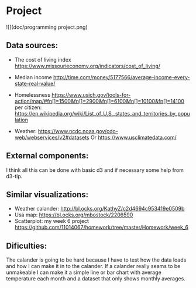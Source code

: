# Project

![](doc/programming project.png)

## Data sources:
* The cost of living index
https://www.missourieconomy.org/indicators/cost_of_living/

* Median income
http://time.com/money/5177566/average-income-every-state-real-value/

* Homelessness
https://www.usich.gov/tools-for-action/map/#fn[]=1500&fn[]=2900&fn[]=6100&fn[]=10100&fn[]=14100
per citizen: https://en.wikipedia.org/wiki/List_of_U.S._states_and_territories_by_population

* Weather: https://www.ncdc.noaa.gov/cdo-web/webservices/v2#datasets
Or https://www.usclimatedata.com/ 

## External components:
I think all this can be done with basic d3 and if necessary some help from d3-tip.

## Similar visualizations:
* Weather calander: http://bl.ocks.org/KathyZ/c2d4694c953419e0509b
* Usa map:  https://bl.ocks.org/mbostock/2206590 
* Scatterplot: my week 6 project  https://github.com/11014067/homework/tree/master/Homework/week_6

## Dificulties:
The calander is going to be hard because I have to test how the data loads and how I can make it in to the calander. If a calander really seams to be unmakeable I can make it a simple line or bar chart with average temperature each month and a dataset that only shows monthly averages.
